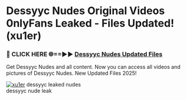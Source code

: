 # Dessyyc Nudes Original Videos 0nlyFans Leaked - Files Updated! (xu1er)

<h3>🔴 CLICK HERE 🌐==►► <a href="https://tinyurl.com/5h6xmrr3" rel="nofollow">Dessyyc Nudes Updated Files</a></h3>

Get Dessyyc Nudes and all content. Now you can access all videos and pictures of Dessyyc Nudes. New Updated Files 2025!

[![xu1er](https://i.imgur.com/KVD873Z.gif)](https://tinyurl.com/5h6xmrr3)
dessyyc leaked nudes<br>
dessyyc nude leak